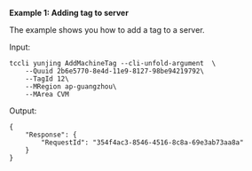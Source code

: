 **Example 1: Adding tag to server**

The example shows you how to add a tag to a server.

Input: 

```
tccli yunjing AddMachineTag --cli-unfold-argument  \
    --Quuid 2b6e5770-8e4d-11e9-8127-98be94219792\
    --TagId 12\
    --MRegion ap-guangzhou\
    --MArea CVM
```

Output: 
```
{
    "Response": {
        "RequestId": "354f4ac3-8546-4516-8c8a-69e3ab73aa8a"
    }
}
```

